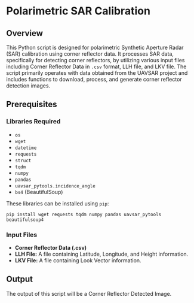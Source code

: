 
<!DOCTYPE html>
<html lang="en">
<head>
    <meta charset="UTF-8">
    <meta name="viewport" content="width=device-width, initial-scale=1.0">
    <title>Polarimetric SAR Calibration</title>
</head>
<body>

<h1>Polarimetric SAR Calibration</h1>

<h2>Overview</h2>
<p>This Python script is designed for polarimetric Synthetic Aperture Radar (SAR) calibration using corner reflector data. It processes SAR data, specifically for detecting corner reflectors, by utilizing various input files including Corner Reflector Data in <code>.csv</code> format, LLH file, and LKV file. The script primarily operates with data obtained from the UAVSAR project and includes functions to download, process, and generate corner reflector detection images.</p>

<h2>Prerequisites</h2>

<h3>Libraries Required</h3>
<ul>
    <li><code>os</code></li>
    <li><code>wget</code></li>
    <li><code>datetime</code></li>
    <li><code>requests</code></li>
    <li><code>struct</code></li>
    <li><code>tqdm</code></li>
    <li><code>numpy</code></li>
    <li><code>pandas</code></li>
    <li><code>uavsar_pytools.incidence_angle</code></li>
    <li><code>bs4</code> (BeautifulSoup)</li>
</ul>
<p>These libraries can be installed using <code>pip</code>:</p>

<pre><code>pip install wget requests tqdm numpy pandas uavsar_pytools beautifulsoup4</code></pre>

<h3>Input Files</h3>
<ul>
    <li><strong>Corner Reflector Data (.csv)</strong></li>
    <li><strong>LLH File:</strong> A file containing Latitude, Longitude, and Height information.</li>
    <li><strong>LKV File:</strong> A file containing Look Vector information.</li>
</ul>

<h2>Output</h2>
<p>The output of this script will be a Corner Reflector Detected Image.</p>

</body>
</html>
